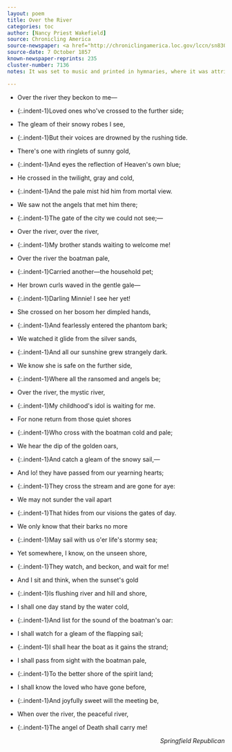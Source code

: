 ```yaml
---
layout: poem
title: Over the River 
categories: toc
author: [Nancy Priest Wakefield]
source: Chronicling America
source-newspaper: <a href="http://chroniclingamerica.loc.gov/lccn/sn83045450/1857-10-07/ed-1/seq-2/" target="_blank"><em>The Semi-Weekly Standard</em></a> (Raleigh, North Carolina)
source-date: 7 October 1857
known-newspaper-reprints: 235
cluster-number: 7136
notes: It was set to music and printed in hymnaries, where it was attributed to well known hymn writer Nancy A. Wakefield Priest (or, sometimes, Nancy Priest Wakefield). 

---
```


- Over the river they beckon to me—
- {:.indent-1}Loved ones who've crossed to the further side;
- The gleam of their snowy robes I see,
- {:.indent-1}But their voices are drowned by the rushing tide.
- There's one with ringlets of sunny gold,
- {:.indent-1}And eyes the reflection of Heaven's own blue;
- He crossed in the twilight, gray and cold,
- {:.indent-1}And the pale mist hid him from mortal view.
- We saw not the angels that met him there;
- {:.indent-1}The gate of the city we could not see;—
- Over the river, over the river,
- {:.indent-1}My brother stands waiting to welcome me!


- Over the river the boatman pale,
- {:.indent-1}Carried another—the household pet;
- Her brown curls waved in the gentle gale—
- {:.indent-1}Darling Minnie! I see her yet!
- She crossed on her bosom her dimpled hands,
- {:.indent-1}And fearlessly entered the phantom bark;
- We watched it glide from the silver sands,
- {:.indent-1}And all our sunshine grew strangely dark.
- We know she is safe on the further side,
- {:.indent-1}Where all the ransomed and angels be;
- Over the river, the mystic river,
- {:.indent-1}My childhood's idol is waiting for me.


- For none return from those quiet shores
- {:.indent-1}Who cross with the boatman cold and pale;
- We hear the dip of the golden oars,
- {:.indent-1}And catch a gleam of the snowy sail,—
- And lo! they have passed from our yearning hearts;
- {:.indent-1}They cross the stream and are gone for aye:
- We may not sunder the vail apart
- {:.indent-1}That hides from our visions the gates of day.
- We only know that their barks no more
- {:.indent-1}May sail with us o'er life's stormy sea;
- Yet somewhere, I know, on the unseen shore,
- {:.indent-1}They watch, and beckon, and wait for me!


- And I sit and think, when the sunset's gold
- {:.indent-1}Is flushing river and hill and shore,
- I shall one day stand by the water cold,
- {:.indent-1}And list for the sound of the boatman's oar:
- I shall watch for a gleam of the flapping sail;
- {:.indent-1}I shall hear the boat as it gains the strand;
- I shall pass from sight with the boatman pale,
- {:.indent-1}To the better shore of the spirit land;
- I shall know the loved who have gone before,
- {:.indent-1}And joyfully sweet will the meeting be,
- When over the river, the peaceful river,
- {:.indent-1}The angel of Death shall carry me!
<p align="right"><em>Springfield Republican</em></p>

<br>
